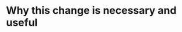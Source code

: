 <!--
Thank you for working on ComplateParameter!
Please include tests for the PR. 
-->

# Why this change is necessary and useful

<!--Please explain **in detail** why the changes in this PR are needed.-->
